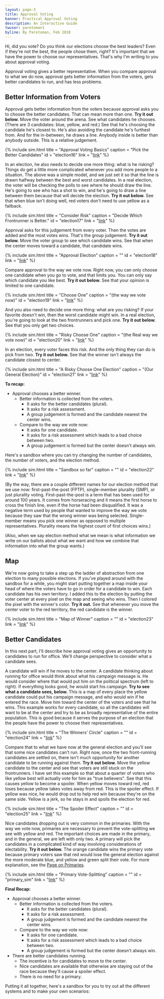 ```yaml
---
layout: page-3
title: Approval Voting
banner: Practical Approval Voting
description: An Interactive Guide
twuser: paretoman1
byline: By Paretoman, Feb 2018
---
```


Hi, did you vote? Do you think our elections choose the best leaders? Even if they're not the best, the people chose them, right? It's important that we have the power to choose our representatives. That's why I'm writing to you about approval voting.

Approval voting gives a better representative. When you compare approval to what we do now, approval gets better information from the voters, gets better candidates to run, and has less problems.

## Better Information from Voters

Approval gets better information from the voters because approval asks you to choose the better candidates. That can mean more than one. **Try it out below.** Move the voter around the arena. See what candidates he chooses. (There are 3 candidates: blue, yellow, and red.) See that he's choosing the candidate he's closest to. He's also avoiding the candidate he's furthest from. And for the in-between, he draws a line. Anybody inside is better than anybody outside. This is a relative judgement.

{% include sim.html
title = "Approval Voting Basics"
caption = "Pick the Better Candidates"
id = "election16"
link = "[link](http://127.0.0.1:4000/ballot/sandbox/?v=2.5&m=H4sIAAAAAAAAA3WSQW7EMAhF7-K1F8EGQ3KVKCep2rMX_BSpUjWaBWDw8_9kvtrRrvv21UX96beYZKaZDanMnqc3qREJ7xJR9WzX0Zu2q_3I0XqzdklvK6ey6RmO_u-XnfjYOT92kl9viQCXQYkCUYIR1pYhKUA0Yz43M5y7OZKTh0P2zBgEMEOpwIxF8H19BFVSRho_tlCpHUCakCakCWkm6c7tMbi4Cm9iVfrIlhauZrTslV0db5LAe1ai-57-RSpO1fkOSNRzHxoLMyEgz5Bn7Mv4XoZR863PWJdhdB0ETC62vqAs2xZK3AKxULBYtaPAuetjk3xSocBZtb9_GacZ72767FrnWAqAATAQE4gJgGH7lUBPFO_7F_OwJKrbAgAA)"
%}

In an election, he also needs to decide one more thing: what is he risking? Things do get a little more complicated whenever you add more people to a situation. The above was a simple model, and we just set it so that the line is drawn halfway between the best and worst candidates. In a real election, the voter will be checking the polls to see where he should draw the line. He's going to see who has a shot to win, and he's going to draw a line between them because that will decide the election. **Try it out below.** See that when blue isn't doing well, red voters don't need to use yellow as a fallback.

{% include sim.html
title = "Consider Risk"
caption = "Decide Which Frontrunner is Better."
id = "election17"
link = "[link](http://127.0.0.1:4000/ballot/sandbox/?v=2.5&m=H4sIAAAAAAAAA3WSQW7FMAhE7-K1FwGDcXKVKCep2rMX_BSpUvWVxWDAk5lJvtrRrvuO2cXi6be4ZGVZqVTlz9Ob1Iqc0eU86zzadfRm7Wo_crTevF3S28ytHEbC0f89OVkfJ-fHSfLXu6QkyKiG0kCDGODA3EIkJYgl5gtHwrmHmkzZVNk7qgA0apyg0QnEvq6LU7JoWq-4pGulANNQBjANmIbvtXxqcbIB38AsHLbpqiiDZdj0LZLwLsdm-579pTScWvAlkGjnbjqRuQAYdeQ5eTlfzDHqsfU5cTlG5wFgcpL6hGX6tlDiJhQTBZOoAwXB3SCgGJxQEEQd708TDNebTR_dqo-ldQCymRaECzELwuU00bOK7_sXHPpQV90CAAA)"
%}

Approval asks for this judgement from every voter. Then the votes are added and the most votes wins. That's the group judgement. **Try it out below.** Move the voter group to see which candidate wins. See that when the center moves toward a candidate, that candidate wins.

{% include sim.html
title = "Approval Election"
caption = ""
id = "election18"
link = "[link](http://127.0.0.1:4000/ballot/sandbox/?v=2.5&m=H4sIAAAAAAAAA3WSSW7EMAwE_6KzDibFRfZXDL8kSN4eSgUDAYLBHLhJpWZ7vtrRrvvO6GL59FtcKrPKVFbmz9ObrCPi3lVy1aNdR2_WrvYjR-vN2yW9RZ2qYVY4-r9fTebHyflxUvz1lghwUUoUiBGcEIQSIFaxnhsVzt3V4lRTZUtVJYBRowKjYDT3dZ1URdFa_NhCZXkgezCUAaQBaRTpLvc4GJyAN1hVutbINm4l8ib6JgW8x0ps37O_SIv9jCXfAYl27qZjmCPPWdSR5_jlfC9nUc-tz7HLWTQOAnYFrgeU8L3CEhcgAgWB1YmC5G5iUA4qFCRW5_uXSYbz9aaPbqvPShPglE2aACdiJsDpNNEzF-_7F7KxD8jbAgAA)"
%}

Compare approval to the way we vote now. Right now, you can only choose one candidate when you go to vote, and that limits you. You can only say which candidate you like best. **Try it out below.** See that your opinion is limited to one candidate.

{% include sim.html
title = "Choose One"
caption = "(the way we vote now)"
id = "election19"
link = "[link](http://127.0.0.1:4000/ballot/sandbox/?v=2.5&m=H4sIAAAAAAAAA3WSQW4DMQhF78LaC4PBeOYqo5ykas9e7KdIlaooC8Dg5_-ZfEmX-3lyNvV8tUc9KrPKTLWyeL2a6B7RPXONXQ-5exOXW366NAm5tcmsoeplhd7-_aqzPnaujx3t5ylV4GqUCFAnBGEeGVoC1CvWc6PCdZpWnDo0PTNmBDDmVGBsEvJct0VVFCvf_QjVvQJIA0Fj0Ic0ivTU8hictOANrGqrDYtv3J7xbW_bdXsnBXzGTvzc879Ix6knnwGJfp3DYGGhBIwGRoN9Bd8rMBp59AXrCozOTsDkxOSEMuNY2OImiImCyaoTBcndtEPKQYWCZNX5_sskzfXeTRvN9zmWFsAFcCFmIWYBXHFeWehZm_f9C4FCkqbaAgAA)"
%}

And you also need to decide one more thing: what are you risking? If your favorite doesn't win, then the worst candidate might win. In a real election, you're going to look at the two frontrunners and pick one. **Try it out below.** See that you only get two choices.

{% include sim.html
title = "Risky Choose One"
caption = "(the Real way we vote now)"
id = "election20"
link = "[link](http://127.0.0.1:4000/ballot/sandbox/?v=2.5&m=H4sIAAAAAAAAA3WSQW7FMAhE7-K1FwaDcXKV6J-kas9e8NOXKlVfWQwYPJmZ5KuNdj9PrC4Wr_6IeVaalYpk5a9Xb1IrUjvXrH62e_Rm7W4_o_Xm7ZbeVi7lLBJG__fkZH-cXB8nMs6rRCAXpUWAGODAOjIkBYgl5utmwnWGmjx5qHJ2VAFo1Oig0QXEua6bLlk0fY8jVCsCmKYymABMM5meDK9LLS5G8E2syuGwoqsdK3tl1_RdJOEzq7Bzz_5SGk4t-AxItOscOoG5ABh1jDp5Od_LMepx9DlxOUbXADC5SH3BsvxYKHELioWCRdSBguBuEFBMOhQEUcf7lwmG-51Nn93qHEsbwi2HaUO4EbMh3M4henbxff8C_SiDodoCAAA)"
%}

In an election, every voter faces this risk. And the only thing they can do is pick from two. **Try it out below.** See that the winner isn't always the candidate closest to center.

{% include sim.html
title = "A Risky Choose One Election"
caption = "(Our General Election)"
id = "election21"
link = "[link](http://127.0.0.1:4000/ballot/sandbox/?v=2.5&m=H4sIAAAAAAAAA3WSQY4EIQhF7-LahQiIVVep9EkmM2cf5KWTSSadWnwEfX6wvtpo9_PE6mLx6o-YZmQZTZGM_PXqTc4W0d0laq3tHr1Zu9vPaL15u6W3lZuyFimj__uysj9Wro8VGXWVHAeiJzFJYEEMcWQhaUEsNS_UlKuyM0mZnFJmZ2JmCphpJMFMMDPq-Nysrjqgo6zOMwRICkkVgaR-_Pb8zsZFCZ7SrBTDCncCeQfzHSTwOR2b1Tn7i7RV11jwEFi0q5LOyFyQSZJGnXk5L-Y06lH-nHE5ja6B0ORi6gvK8mrhmFsgFg4Wow4cBGeDAYWywkEw6nj_NEFxv2fTtdvJ09IeiBRpA9yY2QC3k8TPPrzvXx-TUKzcAgAA)"
%}

**To recap:**

- Approval chooses a better winner.
  - Better information is collected from the voters.
    - It asks for the better candidates (plural).
    - It asks for a risk assessment.
    - A group judgement is formed and the candidate nearest the center wins.
  - Compare to the way we vote now:
    - It asks for one candidate.
    - It asks for a risk assessment which leads to a bad choice between two.
    - A group judgement is formed but the center doesn't always win.

Here's a sandbox where you can try changing the number of candidates, the number of voters, and the election method.

{% include sim.html
title = "Sandbox so far"
caption = ""
id = "election22"
link = "[link](http://127.0.0.1:4000/ballot/sandbox/?v=2.5&m=H4sIAAAAAAAAA3WSO24DMQwF76JaxZIiRa2vsvANjHSpgvjsoThYIEAQuCDFz-zTk7_a0R7XFbOLxbNfYiMzy0xFMvPnszfZIzJWl6jzaI-jN2uP9paj9eZ1njmVzchw9D-_7Kx_O-e_neRvtkhNjN7eH5-vV-uiXbbSPaKMoEqMgCaZhBQlljElJEPOqmqys6jJlgyJ0Qxg1CiCUTAata6L01kL4yhpun2RagxIA9KANJJ0paNd9uBkAt7g-lIMK9xO5E70ThJ4jZ1Y7dlvpM36jAVvg0Q7q-iY6MhzpYg8xy93ilzUo_Q5djkXnQcBuyauTyjTeZ8UMkFMFEysDhQEu4FBMTihILA67r9R0Fy3N_n4-7WDKy2AS4q0AC7ELIDLKaJnbd73D7xwSTDvAgAA)"
%}

(By the way, there are a couple different names for our election method that we use now: first-past-the-post (FPTP), single-member plurality (SMP), or just plurality voting. First-past-the-post is a term that has been used for around 100 years. It comes from horseracing and it means the first horse to cross the finish line, even if the horse had been disqualified. It was a negative term used by people that wanted to improve the way we vote because they saw that the wrong winner was being selected. Single-member means you pick one winner as opposed to multiple representatives. Plurality means the highest count of first choices wins.)

(Also, when we say election method what we mean is what information we write on our ballots about what we want and how we combine that information into what the group wants.)

## Map 

We're now going to take a step up the ladder of abstraction from one election to many possible elections. If you've played around with the sandbox for a while, you might start putting together a map inside your head of where the voters have to go in order for a candidate to win. Each candidate has his own territory. I added this to the election by putting the voter center at every pixel on the map and seeing who wins. Then I colored the pixel with the winner's color. **Try it out.** See that whenever you move the center voter to the red territory, the red candidate is the winner.

{% include sim.html
title = "Map of Winner"
caption = ""
id = "election23"
link = "[link](http://127.0.0.1:4000/ballot/sandbox/?v=2.5&m=H4sIAAAAAAAAA3WSS27GIAyE78KaBX47uQrKSar27DUeRapU_crCxsYfw5Cvsca9d_gkjWduUqlMK2Oiyux55qCzhSQnRa9l3GsOHff4oTXmsHHTHF67qhkV1vz3VSc_dq6PneKfs4gAJ8ZS-kRSrAzBEUoAacU6TipcXeXiVJGpB7kwXAEXYUURGAaGo8c5sbp6QFYL5eMBdUNAEpAEJCnSLvcmnY2OHeAJrkrN0MadhN6E36SAW06iPad_kep9jAbeARL16qLBMIM8YxQhz-CX4b0MFIvWZ4kVLuoLAXY5XHdQ3PoKR5zDK4cCh9UBBYHZgEGBFwsoCFgd7y8TaObrzZSpp44rJYBJTUoAE2ISwDQUoScP7_sXcgpVydsCAAA)"
%}

## Better Candidates

In this next part, I'll describe how approval voting gives an opportunity to candidates to run for office. We'll change perspective to consider what a candidate sees.

A candidate will win if he moves to the center. A candidate thinking about running for office would think about what his campaign message is. He would consider where that would put him on the political spectrum (left to right). If everything looks good, he would start his campaign. **Try to see what a candidate sees, below.** This is a map of every place the yellow candidate could put his campaign message, and who would win if he entered the race. Move him toward the center of the voters and see that he wins. This example works for every candidate, so all the candidates will want to be at the center and try to be as broadly representative of the entire population. This is good because it serves the purpose of an election that the people have the power to choose their representatives.

{% include sim.html
title = "The Winners' Circle"
caption = ""
id = "election24"
link = "[link](http://127.0.0.1:4000/ballot/sandbox/?v=2.5&m=H4sIAAAAAAAAA3WSW2rEMAxF9-JvfViyZCvZSpiVlHbtlX0YKJQhhGs9cnKl5Kv1dj_PStFcL3ncJbzUNMW6v17SdDdodKl7x6PdXZq3u_1ob9Ki3SptVlcVV0mXf1dV8mPl-lgp_n6XKnA1wnIwSpwokImUAfXSpOc6WStOJU2PVTOEQcyJwBgYW-dxSyIoox-junegZIpkJZAGpFGkR0VpnHQshFFVrEp-cPug74O9DwV8xj748eF_kT7Pa3zxHbDo10kGCwvsBYMG9oJ9Bd8roATGIpHryOwI65psfUKZcUbY5ia7mjiYLGnhYPHsYkFrEOFgser1_mUWxXzvRob4zjNSAkw9pASYmEmAGSTxk5v3_QuKTYF32QIAAA)"
%}

Compare that to what we have now at the general election and you'll see that some nice candidates can't run. Right now, once the two front-running candidates are settled on, there isn't much opportunity for another candidate to be running against them. **Try it out below.** Move the yellow candidate to the center and see that voters are still stuck on the frontrunners. I have set this example so that about a quarter of voters who like yellow best will actually vote for him as "true believers". See that this causes yellow to become a spoiler. When yellow moves toward red, red loses because yellow takes votes away from red. This is the spoiler effect. If yellow was nice, he would drop out to help red win because they're on the same side. Yellow is a jerk, so he stays in and spoils the election for red. 

{% include sim.html
title = "The Spoiler Effect"
caption = ""
id = "election25"
link = "[link](http://127.0.0.1:4000/ballot/sandbox/?v=2.5&m=H4sIAAAAAAAAA3WSW27EMAhF9-JvfxiMDZmtRLOSql17MUeRqlZVPi6vnLmQ-Wijve7bV5ewd791W5ehJ5Ira-P97k3OiFjmbief7TV6s_ZqX6P1ttpLets5lD1Paeqtj99PNiObf-rVuf7tyKhfE4EvSpoeZoqRLWQj6UEsNZi5qqrJyaJKudXEaAqrqFEEo2ByifO6BhmUOcqonitAmpAmpAlpJumWns8Z3Ew4LVaVYljhTiBPoE-QwHuewMqH_UTaLpY5XwKLdlVxcbAliFLE3uJei0-2oCwvfyuQq2QPhCU3V99Q9qoVjrnNrTYONkdyHDjvOgfySYYD59T-_Gu4jcdzmz67nTorBcCQIgXAwEwADICBnzi8z28NsY3s3QIAAA)"
%}

Nice candidates dropping out is very common in the primaries. With the way we vote now, primaries are necessary to prevent the vote-splitting we see with yellow and red. The important choices are made in the primary, and in the general, we are left with only two. A primary will pick the candidates in a complicated kind of way involving considerations of electability. **Try it out below.** The orange candidate wins the primary vote because primary voters saw that red would lose the general election against the more moderate blue, and yellow and green split their vote. For more explanation, see the [Page on Primaries](primaries).

{% include sim.html
title = "Primary Vote-Splitting"
caption = ""
id = "primary_sim"
link = "[link](http://127.0.0.1:4000/ballot/sandbox/?v=2.5&m=H4sIAAAAAAAAA3WSQY4EIQhF7-LahSAo1lUqdZLJzNkHfZl00pNOL74CPj5Uf5VWrvuOUcXbU2-ZXsUiT6orY7pjK2Mi55R1qz9PLbKfDcli38VdTnEmerlaLVau8iOlFi-X1DKyOnMzpdV_v8zEx8z6mJF2WokAF-WKATHEkYGkAbHUbOcp65jT5GRQhVtiNAWMGkEwCkYT01OC2zoPejtGda8AUsdQh9Qh9STduSx-u3jwHGZnXKlae7VMG9g9r8nrqK9j4m89fc0Ow95b2DitbfJpsG0M7yzRBVGCWHZ26HxDZ3ifx6_H6eUMPxrC4IPBB5Thx2tPIwPEwMFYRyYOJm8n65-dGw4m659_f6NJMt52NRkpAAYjBWYCMwEwAAZ-YvO-fwGmgQqoCwMAAA)"
%}

**Final Recap:**

- Approval chooses a better winner.
  - Better information is collected from the voters.
    - It asks for the better candidates (plural).
    - It asks for a risk assessment.
    - A group judgement is formed and the candidate nearest the center wins.
  - Compare to the way we vote now:
    - It asks for one candidate.
    - It asks for a risk assessment which leads to a bad choice between two.
    - A group judgement is formed but the center doesn't always win.
- There are better candidates running.
  - The incentive is for candidates to move to the center.
  - Nice candidates are available that otherwise are staying out of the race because they'll cause a spoiler effect.
  - There is no need for a primary.

Putting it all together, here's a sandbox for you to try out all the different systems and to make your own scenarios:
